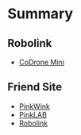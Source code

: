 # Summary

## Robolink

* [CoDrone Mini](codronemini/README.md)

## Friend Site

* [PinkWink](https://pinkwink.kr)
* [PinkLAB](https://pinklab.gitbook.io/robolink/)
* [Robolink](http://www.robolink.co.kr)
